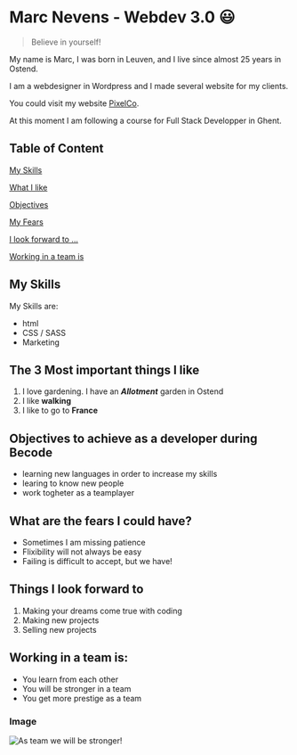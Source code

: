 # Marc Nevens - Webdev 3.0 :smiley:

> Believe in yourself!

My name is Marc, I was born in Leuven, and I live since almost
25 years in Ostend.

I am a webdesigner in Wordpress and I made several website for my clients.

You could visit my website [PixelCo](https://pixelco.be "Webdesign for young Entrepreneurs").

At this moment I am following a course for Full Stack Developper in Ghent.

## Table of Content

[My Skills](#my-skills)

[What I like](#the-3-most-important-things-i-like)

[Objectives](#objectives-to-achieve-as-a-developer-during-becode)

[My Fears](#what-are-the-fears-i-could-have)

[I look forward to ...](#things-i-look-forward-to)

[Working in a team is](#working-in-a-team-is)

## My Skills

My Skills are:
- html
- CSS / SASS
- Marketing

## The 3 Most important things I like

1. I love gardening. I have an ***Allotment*** garden in Ostend
2. I like **walking**
3. I like to go to **France**

## Objectives to achieve as a developer during Becode

* learning new languages in order to increase my skills
* learing to know new people
* work togheter as a teamplayer

## What are the fears I could have?

* Sometimes I am missing patience
* Flixibility will not always be easy
* Failing is difficult to accept, but we have!

## Things I look forward to

1. Making your dreams come true with coding
2. Making new projects
3. Selling new projects

## Working in a team is:

* You learn from each other
* You will be stronger in a team
* You get more prestige as a team

### <a name="head1234"></a>Image

![As team we will be stronger!](https://pixelco.be/wp-content/uploads/concurrentieanalyse-480x270.jpg)
